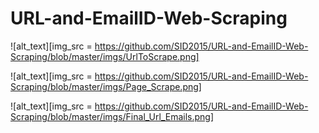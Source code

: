 # URL-and-EmailID-Web-Scraping


![alt_text][img_src = https://github.com/SID2015/URL-and-EmailID-Web-Scraping/blob/master/imgs/UrlToScrape.png]




![alt_text][img_src = https://github.com/SID2015/URL-and-EmailID-Web-Scraping/blob/master/imgs/Page_Scrape.png]




![alt_text][img_src = https://github.com/SID2015/URL-and-EmailID-Web-Scraping/blob/master/imgs/Final_Url_Emails.png]
